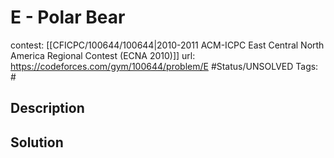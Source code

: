 # E - Polar Bear

contest: [[CFICPC/100644/100644|2010-2011 ACM-ICPC East Central North America Regional Contest (ECNA 2010)]]
url: https://codeforces.com/gym/100644/problem/E
#Status/UNSOLVED
Tags: #

## Description

## Solution


